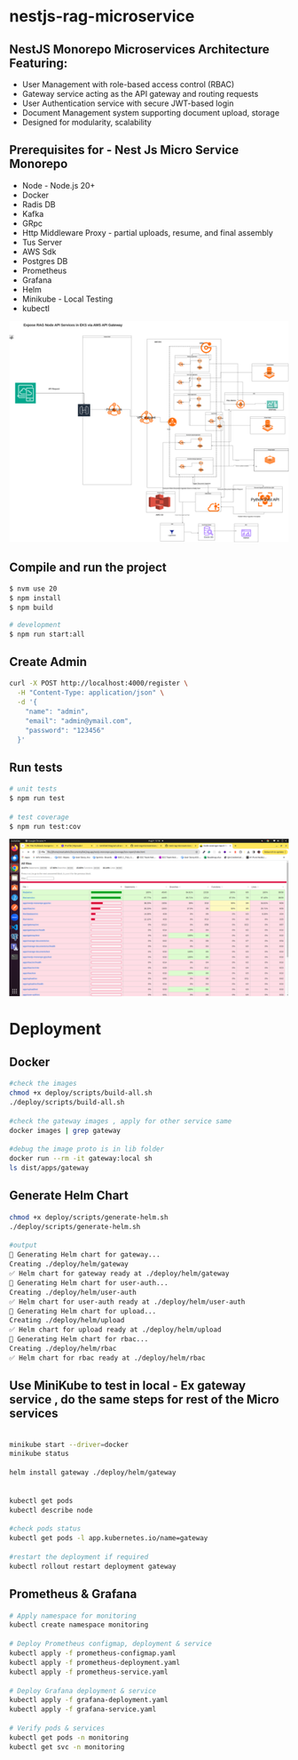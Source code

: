 



# nestjs-rag-microservice

## NestJS Monorepo Microservices Architecture Featuring:

 - User Management with role-based access control (RBAC)
 - Gateway service acting as the API gateway and routing requests
 - User Authentication service with secure JWT-based login
 - Document Management system supporting document upload, storage
 - Designed for modularity, scalability

## Prerequisites for - Nest Js  Micro Service Monorepo

  - Node - Node.js 20+
  - Docker
  - Radis DB
  - Kafka
  - GRpc
  - Http Middleware Proxy - partial uploads, resume, and final assembly
  - Tus Server
  - AWS Sdk
  - Postgres DB
  - Prometheus
  - Grafana
  - Helm
  - Minikube - Local Testing
  - kubectl

  

  ![System Architecture](./deploy/RAGv3.drawio.png)

 

## Compile and run the project

```bash
$ nvm use 20
$ npm install
$ npm build
```

```bash
# development
$ npm run start:all
```

## Create Admin
```bash
curl -X POST http://localhost:4000/register \
  -H "Content-Type: application/json" \
  -d '{
    "name": "admin",
    "email": "admin@ymail.com",
    "password": "123456"
  }'
```

## Run tests

```bash
# unit tests
$ npm run test

# test coverage
$ npm run test:cov
```

![System Architecture](./deploy/Screenshotv2-unittest.png)

# Deployment

## Docker

```bash
#check the images
chmod +x deploy/scripts/build-all.sh
./deploy/scripts/build-all.sh

#check the gateway images , apply for other service same
docker images | grep gateway

#debug the image proto is in lib folder
docker run --rm -it gateway:local sh
ls dist/apps/gateway

```

## Generate Helm Chart

```bash
chmod +x deploy/scripts/generate-helm.sh
./deploy/scripts/generate-helm.sh

#output 
🚀 Generating Helm chart for gateway...
Creating ./deploy/helm/gateway
✅ Helm chart for gateway ready at ./deploy/helm/gateway
🚀 Generating Helm chart for user-auth...
Creating ./deploy/helm/user-auth
✅ Helm chart for user-auth ready at ./deploy/helm/user-auth
🚀 Generating Helm chart for upload...
Creating ./deploy/helm/upload
✅ Helm chart for upload ready at ./deploy/helm/upload
🚀 Generating Helm chart for rbac...
Creating ./deploy/helm/rbac
✅ Helm chart for rbac ready at ./deploy/helm/rbac

```



## Use MiniKube to test in local - Ex gateway service , do the same steps for rest of the Micro services


```bash

minikube start --driver=docker
minikube status

helm install gateway ./deploy/helm/gateway


kubectl get pods
kubectl describe node

#check pods status
kubectl get pods -l app.kubernetes.io/name=gateway

#restart the deployment if required
kubectl rollout restart deployment gateway

```

## Prometheus & Grafana

```bash
# Apply namespace for monitoring
kubectl create namespace monitoring

# Deploy Prometheus configmap, deployment & service
kubectl apply -f prometheus-configmap.yaml
kubectl apply -f prometheus-deployment.yaml
kubectl apply -f prometheus-service.yaml

# Deploy Grafana deployment & service
kubectl apply -f grafana-deployment.yaml
kubectl apply -f grafana-service.yaml

# Verify pods & services
kubectl get pods -n monitoring
kubectl get svc -n monitoring


```
